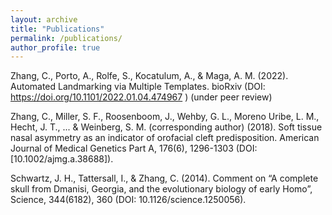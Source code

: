 ```yaml
---
layout: archive
title: "Publications"
permalink: /publications/
author_profile: true
---
```


Zhang, C., Porto, A., Rolfe, S., Kocatulum, A., & Maga, A. M. (2022). Automated Landmarking via Multiple Templates. bioRxiv (DOI: https://doi.org/10.1101/2022.01.04.474967 ) (under peer review)

Zhang, C., Miller, S. F., Roosenboom, J., Wehby, G. L., Moreno Uribe, L. M., Hecht, J. T., ... & Weinberg, S. M. (corresponding author) (2018). 
Soft tissue nasal asymmetry as an indicator of orofacial cleft predisposition. American Journal of Medical Genetics Part A, 176(6), 1296-1303 (DOI: [10.1002/ajmg.a.38688]).

Schwartz, J. H., Tattersall, I., & Zhang, C. (2014). 
Comment on “A complete skull from Dmanisi, Georgia, and the evolutionary biology of early Homo”, Science, 344(6182), 360 (DOI: 10.1126/science.1250056). 

